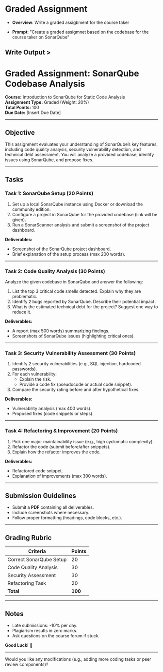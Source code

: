 # Graded Assignment 

- **Overview**: Write a graded assigbment for the course taker

- **Prompt**:  "Create a graded assigmnet based on the codebase for the course taker on SonarQube"

## Write Output >

# **Graded Assignment: SonarQube Codebase Analysis**  

**Course:** Introduction to SonarQube for Static Code Analysis  
**Assignment Type:** Graded (Weight: 20%)  
**Total Points:** 100  
**Due Date:** [Insert Due Date]  

---

## **Objective**  
This assignment evaluates your understanding of SonarQube’s key features, including code quality analysis, security vulnerability detection, and technical debt assessment. You will analyze a provided codebase, identify issues using SonarQube, and propose fixes.  

---

## **Tasks**  

### **Task 1: SonarQube Setup (20 Points)**  
1. Set up a local SonarQube instance using Docker or download the community edition.  
2. Configure a project in SonarQube for the provided codebase (link will be given).  
3. Run a SonarScanner analysis and submit a screenshot of the project dashboard.  

**Deliverables:**  
- Screenshot of the SonarQube project dashboard.  
- Brief explanation of the setup process (max 200 words).  

---

### **Task 2: Code Quality Analysis (30 Points)**  
Analyze the given codebase in SonarQube and answer the following:  
1. List the top 3 critical code smells detected. Explain why they are problematic.  
2. Identify 2 bugs reported by SonarQube. Describe their potential impact.  
3. What is the estimated technical debt for the project? Suggest one way to reduce it.  

**Deliverables:**  
- A report (max 500 words) summarizing findings.  
- Screenshots of SonarQube issues (highlighting critical ones).  

---

### **Task 3: Security Vulnerability Assessment (30 Points)**  
1. Identify 2 security vulnerabilities (e.g., SQL injection, hardcoded passwords).  
2. For each vulnerability:  
   - Explain the risk.  
   - Provide a code fix (pseudocode or actual code snippet).  
3. Compare the security rating before and after hypothetical fixes.  

**Deliverables:**  
- Vulnerability analysis (max 400 words).  
- Proposed fixes (code snippets or steps).  

---

### **Task 4: Refactoring & Improvement (20 Points)**  
1. Pick one major maintainability issue (e.g., high cyclomatic complexity).  
2. Refactor the code (submit before/after snippets).  
3. Explain how the refactor improves the code.  

**Deliverables:**  
- Refactored code snippet.  
- Explanation of improvements (max 300 words).  

---

## **Submission Guidelines**  
- Submit a **PDF** containing all deliverables.  
- Include screenshots where necessary.  
- Follow proper formatting (headings, code blocks, etc.).  

---

## **Grading Rubric**  
| Criteria                | Points |
|-------------------------|--------|
| Correct SonarQube Setup | 20     |
| Code Quality Analysis   | 30     |
| Security Assessment     | 30     |
| Refactoring Task        | 20     |
| **Total**              | **100** |

---

## **Notes**  
- Late submissions: -10% per day.  
- Plagiarism results in zero marks.  
- Ask questions on the course forum if stuck.  

**Good Luck!** 🚀  

---

Would you like any modifications (e.g., adding more coding tasks or peer review components)?
